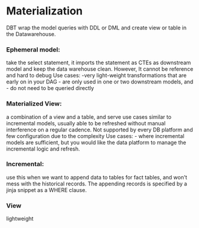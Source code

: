 # Materialization

DBT wrap the model queries with DDL or DML and create view or table in the Datawarehouse. 

### Ephemeral model:
take the select statement, it imports the statement as CTEs as downstream model and keep the data warehouse clean. However, It cannot be reference and hard to debug
	Use cases:
		-very light-weight transformations that are early on in your DAG
		- are only used in one or two downstream models, and
		- do not need to be queried directly

### Materialized View:
a combination of a view and a table, and serve use cases similar to incremental models, usually able to be refreshed without manual interference on a regular cadence. Not supported by every DB platform and few configuration due to the complexity
	Use cases:
	 - where incremental models are sufficient, but you would like the data platform to manage the incremental logic and refresh.

### Incremental:
use this when we want to append data to tables for fact tables, and won't mess with the historical records. The appending records is specified by a jinja snippet as a WHERE clause.

### View
lightweight 